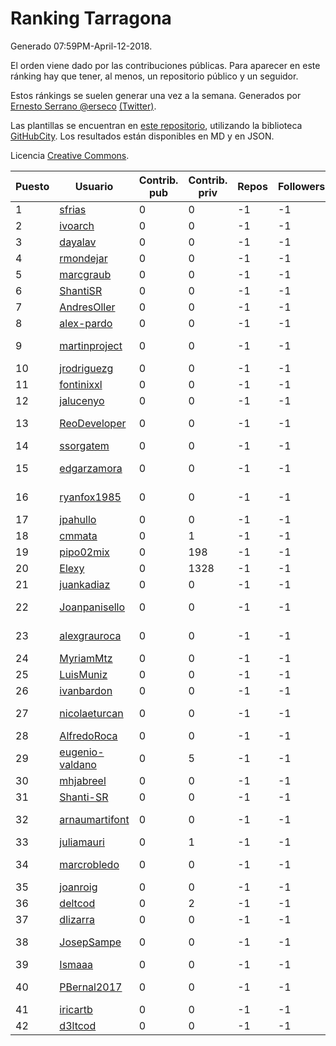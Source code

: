 # Ranking Tarragona

Generado 07:59PM-April-12-2018.

El orden viene dado por las contribuciones públicas. Para aparecer en este ránking hay que tener, al menos, un repositorio público y un seguidor.

Estos ránkings se suelen generar una vez a la semana. Generados por [Ernesto Serrano @erseco](https://github.com/erseco/) [(Twitter)](https://twitter.com/erseco).

Las plantillas se encuentran en [este repositorio](https://github.com/iblancasa/GH-Spanish-Ranking), utilizando la biblioteca [GitHubCity](https://github.com/iblancasa/GitHubCity). Los resultados están disponibles en MD y en JSON.

Licencia [Creative Commons](https://creativecommons.org/licenses/by/4.0/).

| Puesto   |  Usuario  | Contrib. pub | Contrib. priv |Repos| Followers | Desde |  Avatar  |
|----------|-----------|--------------|---------------|-----|-----------|-------|----------|
|1|[sfrias](https://github.com/sfrias)|0|0|-1|-1||![sfrias]()|
|2|[ivoarch](https://github.com/ivoarch)|0|0|-1|-1||![ivoarch]()|
|3|[dayalav](https://github.com/dayalav)|0|0|-1|-1||![dayalav]()|
|4|[rmondejar](https://github.com/rmondejar)|0|0|-1|-1||![rmondejar]()|
|5|[marcgraub](https://github.com/marcgraub)|0|0|-1|-1||![marcgraub]()|
|6|[ShantiSR](https://github.com/ShantiSR)|0|0|-1|-1||![ShantiSR]()|
|7|[AndresOller](https://github.com/AndresOller)|0|0|-1|-1||![AndresOller]()|
|8|[alex-pardo](https://github.com/alex-pardo)|0|0|-1|-1||![alex-pardo]()|
|9|[martinproject](https://github.com/martinproject)|0|0|-1|-1||![martinproject]()|
|10|[jrodriguezg](https://github.com/jrodriguezg)|0|0|-1|-1||![jrodriguezg]()|
|11|[fontinixxl](https://github.com/fontinixxl)|0|0|-1|-1||![fontinixxl]()|
|12|[jalucenyo](https://github.com/jalucenyo)|0|0|-1|-1||![jalucenyo]()|
|13|[ReoDeveloper](https://github.com/ReoDeveloper)|0|0|-1|-1||![ReoDeveloper]()|
|14|[ssorgatem](https://github.com/ssorgatem)|0|0|-1|-1||![ssorgatem]()|
|15|[edgarzamora](https://github.com/edgarzamora)|0|0|-1|-1||![edgarzamora]()|
|16|[ryanfox1985](https://github.com/ryanfox1985)|0|0|-1|-1||![ryanfox1985]()|
|17|[jpahullo](https://github.com/jpahullo)|0|0|-1|-1||![jpahullo]()|
|18|[cmmata](https://github.com/cmmata)|0|1|-1|-1||![cmmata]()|
|19|[pipo02mix](https://github.com/pipo02mix)|0|198|-1|-1||![pipo02mix]()|
|20|[Elexy](https://github.com/Elexy)|0|1328|-1|-1||![Elexy]()|
|21|[juankadiaz](https://github.com/juankadiaz)|0|0|-1|-1||![juankadiaz]()|
|22|[Joanpanisello](https://github.com/Joanpanisello)|0|0|-1|-1||![Joanpanisello]()|
|23|[alexgrauroca](https://github.com/alexgrauroca)|0|0|-1|-1||![alexgrauroca]()|
|24|[MyriamMtz](https://github.com/MyriamMtz)|0|0|-1|-1||![MyriamMtz]()|
|25|[LuisMuniz](https://github.com/LuisMuniz)|0|0|-1|-1||![LuisMuniz]()|
|26|[ivanbardon](https://github.com/ivanbardon)|0|0|-1|-1||![ivanbardon]()|
|27|[nicolaeturcan](https://github.com/nicolaeturcan)|0|0|-1|-1||![nicolaeturcan]()|
|28|[AlfredoRoca](https://github.com/AlfredoRoca)|0|0|-1|-1||![AlfredoRoca]()|
|29|[eugenio-valdano](https://github.com/eugenio-valdano)|0|5|-1|-1||![eugenio-valdano]()|
|30|[mhjabreel](https://github.com/mhjabreel)|0|0|-1|-1||![mhjabreel]()|
|31|[Shanti-SR](https://github.com/Shanti-SR)|0|0|-1|-1||![Shanti-SR]()|
|32|[arnaumartifont](https://github.com/arnaumartifont)|0|0|-1|-1||![arnaumartifont]()|
|33|[juliamauri](https://github.com/juliamauri)|0|1|-1|-1||![juliamauri]()|
|34|[marcrobledo](https://github.com/marcrobledo)|0|0|-1|-1||![marcrobledo]()|
|35|[joanroig](https://github.com/joanroig)|0|0|-1|-1||![joanroig]()|
|36|[deltcod](https://github.com/deltcod)|0|2|-1|-1||![deltcod]()|
|37|[dlizarra](https://github.com/dlizarra)|0|0|-1|-1||![dlizarra]()|
|38|[JosepSampe](https://github.com/JosepSampe)|0|0|-1|-1||![JosepSampe]()|
|39|[Ismaaa](https://github.com/Ismaaa)|0|0|-1|-1||![Ismaaa]()|
|40|[PBernal2017](https://github.com/PBernal2017)|0|0|-1|-1||![PBernal2017]()|
|41|[iricartb](https://github.com/iricartb)|0|0|-1|-1||![iricartb]()|
|42|[d3ltcod](https://github.com/d3ltcod)|0|0|-1|-1||![d3ltcod]()|
